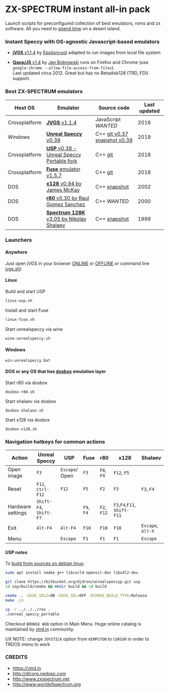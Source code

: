 
# ZX-SPECTRUM instant all-in pack

Launch scripts for preconfigured collection of best emulators, roms and zx software.
All you need to [spend time](overboot.asm) on a desert island.

### Instant Speccy with OS-agnostic Javascript-based emulators 

* [**jVGS** v1.1.4](https://reefactor.github.io/zx-spectrum-instapack/emul/jVGS/jvgs-offline.html) by [Epsiloncool](https://viva-games.ru/) adapted to run images from local file system

* [**Qaop/JS** v1.4](https://reefactor.github.io/zx-spectrum-instapack/emul/QAOP/qaop.html#ay#128) by [Jan Bobrowski](https://torinak.com/qaop) runs on Firefox and Chrome (use `google-chrome --allow-file-access-from-files`).  
Last updated circa 2012. Great but has no Betadisk128 (TRD, FDI) support.


### Best ZX-SPECTRUM emulators

|Host OS|Emulator| Source code |Last updated|
|---|---|---|---|
|Crossplatform|[**JVGS** v1.1.4](https://viva-games.ru/jvgs/jvgsc.min.js)|JavaScript *WANTED*|2016|
|Windows|[**Unreal Speccy** v0.39](https://github.com/mkoloberdin/unrealspeccy)| C++ [git v0.37](https://github.com/mkoloberdin/unrealspeccy) [snapshot v0.39](http://dlcorp.nedopc.com/viewforum.php?f=27)|2019|
|Crossplatform|[**USP** v0.38 - Unreal Speccy Portable fork](https://bitbucket.org/djdron/unrealspeccyp)| C++ [git](https://bitbucket.org/djdron/unrealspeccyp)|2018|
|Crossplatform|[**Fuse** emulator v1.5.7](http://fuse-emulator.sourceforge.net)| C++ [git](http://fuse-emulator.sourceforge.net/#Source)|2018|
|DOS| [**x128** v0.94 by James McKay](emul/X128_094) | C++ [snapshot](emul/src/X128) | 2002 |
|DOS| [**r80** v0.30 by Raul Gomez Sanchez](emul/R80V030) | C++ *WANTED* | 2000 |
|DOS| [**Spectrum 128K** v3.05 by Nikolay Shalaev](emul/SHAL305) | C++ [snapshot](emul/src/SHAL305)| 1999 |


### Launchers

#### Anywhere

Just open jVGS in your browser [ONLINE](https://reefactor.github.io/zx-spectrum-instapack/emul/jVGS/jvgs-offline.html) or [OFFLINE](emul/jVGS/jvgs-offline.html) or command line [jvgs.sh](jvgs.sh))


#### Linux

Build and start USP
```bash
linux-usp.sh
```

Install and start Fuse
```bash
linux-fuse.sh
```

Start unrealspeccy via wine
```bash
wine-unrealspeccy.sh
```

#### Windows
```
win-unrealspeccy.bat
```

#### DOS or any OS that has [dosbox](https://www.dosbox.com/download.php?main=1) emulation layer

Start r80 via dosbox
```
dosbox-r80.sh
```

Start shalaev via dosbox
```
dosbox-shalaev.sh
```

Start x128 via dosbox
```
dosbox-x128.sh
```

### Navigation hotkeys for common actions

|Action         |   Unreal Speccy |      USP |   Fuse           |r80|x128|Shalaev|
|---|------|---|---|---|---|---|
|Open image|  `F3`       |`Escape`/ Open| `F3`       |`F8`, `F4`|`F12`, `F5`|
|Reset          | `F12`, `Ctrl-F12`|  `F12` | `F5`      | `F2`| `F3`  | `F3`, `F4`|
|Hardware settings|`Shift-F4`, `Shift-F7`|  | `F9`, `F4`|`F2`, `F12`| `F3`,`F4`,`F11`, `Shift-F11`|    
|Exit              |    `Alt-F4`     | `Alt-F4` |   `F10` |`F10`|`F10`|`Escape`, `Alt-X`|
|Menu              |                   |  `Escape`| `F1`    | `F1`| `F1` | `Escape`|


#### USP notes

To [build from sources on debian linux](emul/build_usp_debian-ubuntu.sh):
```bash
sudo apt install cmake g++ libcurl4-openssl-dev libsdl2-dev

git clone https://bitbucket.org/djdron/unrealspeccyp.git usp
cd usp/build/cmake && mkdir build && cd build

cmake .. -DUSE_SDL2=ON -DUSE_SDL=OFF -DCMAKE_BUILD_TYPE=Release
make -j4

cp -r ../../../res .
./unreal_speccy_portable
```

Checkout `BROWSE WEB` option in Main Menu. 
Huge online catalog is maintained by [vtrd.in](https://vtrd.in) community. 

UX NOTE: change `JOYSTICK` option from `KEMPSTON` to `CURSOR` in order to TRDOS menu to work


### CREDITS
* https://vtrd.in
* http://dlcorp.nedopc.com
* http://www.zxspectrum.net
* http://www.worldofspectrum.org
